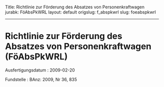 Title: Richtlinie zur Förderung des Absatzes von Personenkraftwagen
jurabk: FöAbsPkWRL
layout: default
origslug: f_abspkwrl
slug: foeabspkwrl

---

# Richtlinie zur Förderung des Absatzes von Personenkraftwagen (FöAbsPkWRL)

Ausfertigungsdatum
:   2009-02-20

Fundstelle
:   BAnz: 2009, Nr 36, 835

